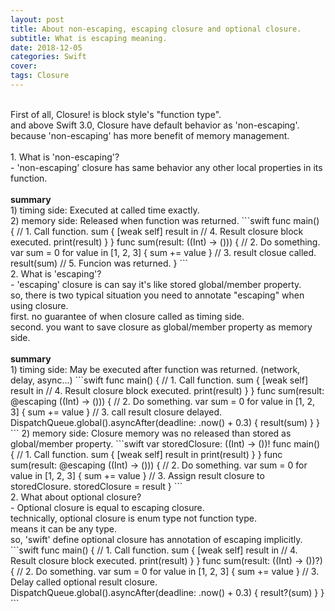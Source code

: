 ```yaml
---
layout: post
title: About non-escaping, escaping closure and optional closure.
subtitle: What is escaping meaning.
date: 2018-12-05
categories: Swift
cover:
tags: Closure
---
```

<br>
First of all, Closure! is block style's "function type".<br>
and above Swift 3.0, Closure have default behavior as 'non-escaping'.<br>
because 'non-escaping' has more benefit of memory management.<br>
<br>
1. What is 'non-escaping'?<br>
   - 'non-escaping' closure has same behavior any other local properties in its function.<br>
<br>
<b>summary</b><br>
1) timing side: Executed at called time exactly.<br>
2) memory side: Released when function was returned.
```swift
func main() {
    // 1. Call function.
    sum { [weak self] result in
        // 4. Result closure block executed.
        print(result)
    }
}
func sum(result: ((Int) -> ())) {
    // 2. Do something.
    var sum = 0
    for value in [1, 2, 3] {
        sum += value
    }
    // 3. result closue called.
    result(sum)
    // 5. Funcion was returned.
}
```
<br>
2. What is 'escaping'?<br>
   - 'escaping' closure is can say it's like stored global/member property.<br>
  so, there is two typical situation you need to annotate "escaping" when using closure.<br>
  first. no guarantee of when closure called as timing side.<br>
  second. you want to save closure as global/member property as memory side.<br>
<br>
<b>summary</b><br>
1) timing side: May be executed after function was returned. (network, delay, async...)
```swift
func main() {
    // 1. Call function.
    sum { [weak self] result in
        // 4. Result closure block executed.
        print(result)
    }
}
func sum(result: @escaping ((Int) -> ())) {
    // 2. Do something.
    var sum = 0
    for value in [1, 2, 3] {
        sum += value
    }
    // 3. call result closure delayed.
    DispatchQueue.global().asyncAfter(deadline: .now() + 0.3) {
        result(sum)
    }
}
```
2) memory side: Closure memory was no released than stored as global/member property.
```swift
var storedClosure: ((Int) -> ())!
func main() {
    // 1. Call function.
    sum { [weak self] result in
        print(result)
    }
}
func sum(result: @escaping ((Int) -> ())) {
    // 2. Do something.
    var sum = 0
    for value in [1, 2, 3] {
        sum += value
    }
    // 3. Assign result closure to storedClosure.
    storedClosure = result
}
```
<br>
2. What about optional closure?<br>
   - Optional closure is equal to escaping closure.<br>
     technically, optional closure is enum type not function type.<br>
     means it can be any type.<br>
     so, 'swift' define optional closure has annotation of escaping implicitly.
```swift
func main() {
    // 1. Call function.
    sum { [weak self] result in
        // 4. Result closure block executed.
        print(result)
    }
}
func sum(result: ((Int) -> ())?) {
    // 2. Do something.
    var sum = 0
    for value in [1, 2, 3] {
        sum += value
    }
    // 3. Delay called optional result closure.
    DispatchQueue.global().asyncAfter(deadline: .now() + 0.3) {
        result?(sum)
    }
}
```
